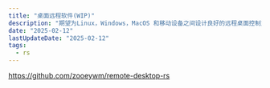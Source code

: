 ```yaml
---
title: "桌面远程软件(WIP)"
description: "期望为Linux，Windows，MacOS 和移动设备之间设计良好的远程桌面控制支持"
date: "2025-02-12"
lastUpdateDate: "2025-02-12"
tags:
  - rs
---
```


https://github.com/zooeywm/remote-desktop-rs

